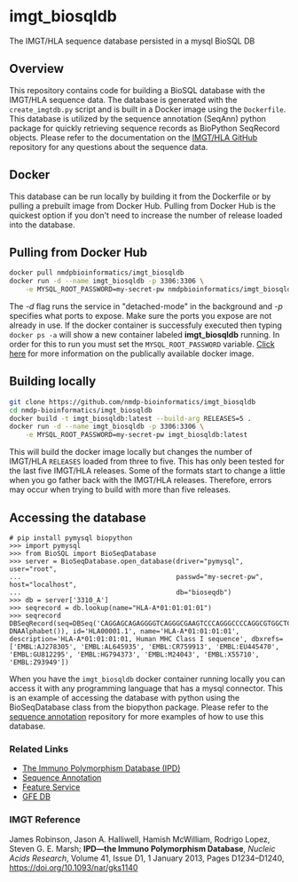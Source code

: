 # imgt_biosqldb
The IMGT/HLA sequence database persisted in a mysql BioSQL DB

## Overview
This repository contains code for building a BioSQL database with the IMGT/HLA sequence data. The database is generated with the `create_imgtdb.py` script and is built in a Docker image using the `Dockerfile`. This database is utilized by the sequence annotation (SeqAnn) python package for quickly retrieving sequence records as BioPython SeqRecord objects. Please refer to the documentation on the [IMGT/HLA GitHub](https://github.com/ANHIG/IMGTHLA) repository for any questions about the sequence data.

## Docker
This database can be run locally by building it from the Dockerfile or by pulling a prebuilt image from Docker Hub. Pulling from Docker Hub is the quickest option if you don't need to increase the number of release loaded into the database.

## Pulling from Docker Hub
```bash
docker pull nmdpbioinformatics/imgt_biosqldb
docker run -d --name imgt_biosqldb -p 3306:3306 \
    -e MYSQL_ROOT_PASSWORD=my-secret-pw nmdpbioinformatics/imgt_biosqldb
```
The *-d* flag runs the service in "detached-mode" in the background and *-p* specifies what ports to expose. Make sure the ports you expose are not already in use. If the docker container is successfuly executed then typing ``docker ps -a`` will show a new container labeled **imgt_biosqldb** running. In order for this to run you must set the `MYSQL_ROOT_PASSWORD` variable. [Click here](https://hub.docker.com/r/nmdpbioinformatics/imgt_biosqldb/) for more information on the publically available docker image. 


## Building locally
```bash
git clone https://github.com/nmdp-bioinformatics/imgt_biosqldb
cd nmdp-bioinformatics/imgt_biosqldb
docker build -t imgt_biosqldb:latest --build-arg RELEASES=5 .
docker run -d --name imgt_biosqldb -p 3306:3306 \
    -e MYSQL_ROOT_PASSWORD=my-secret-pw imgt_biosqldb:latest
```
This will build the docker image locally but changes the number of IMGT/HLA `RELEASES` loaded from three to five. This has only been tested for the last five IMGT/HLA releases. Some of the formats start to change a little when you go father back with the IMGT/HLA releases. Therefore, errors may occur when trying to build with more than five releases.

## Accessing the database
```
# pip install pymysql biopython
>>> import pymysql
>>> from BioSQL import BioSeqDatabase
>>> server = BioSeqDatabase.open_database(driver="pymysql", user="root",
...                                       passwd="my-secret-pw", host="localhost",
...                                       db="bioseqdb")
>>> db = server['3310_A']
>>> seqrecord = db.lookup(name="HLA-A*01:01:01:01")
>>> seqrecord
DBSeqRecord(seq=DBSeq('CAGGAGCAGAGGGGTCAGGGCGAAGTCCCAGGGCCCCAGGCGTGGCTCTCAGGG...AAA', DNAAlphabet()), id='HLA00001.1', name='HLA-A*01:01:01:01', description='HLA-A*01:01:01:01, Human MHC Class I sequence', dbxrefs=['EMBL:AJ278305', 'EMBL:AL645935', 'EMBL:CR759913', 'EMBL:EU445470', 'EMBL:GU812295', 'EMBL:HG794373', 'EMBL:M24043', 'EMBL:X55710', 'EMBL:Z93949'])
```
When you have the `imgt_biosqldb` docker container running locally you can access it with any programming language that has a mysql connector. This is an example of accessing the database with python using the BioSeqDatabase class from the biopython package. Please refer to the [sequence annotation](https://github.com/nmdp-bioinformatics/SeqAnn) repository for more examples of how to use this database.

### Related Links

 * [The Immuno Polymorphism Database (IPD)](https://www.ebi.ac.uk/ipd/)
 * [Sequence Annotation](https://github.com/nmdp-bioinformatics/SeqAnn)
 * [Feature Service](https://github.com/nmdp-bioinformatics/service-feature)
 * [GFE DB](https://github.com/nmdp-bioinformatics/gfe-db)


### IMGT Reference
James Robinson, Jason A. Halliwell, Hamish McWilliam, Rodrigo Lopez, Steven G. E. Marsh; **IPD—the Immuno Polymorphism Database**, *Nucleic Acids Research*, Volume 41, Issue D1, 1 January 2013, Pages D1234–D1240, https://doi.org/10.1093/nar/gks1140
